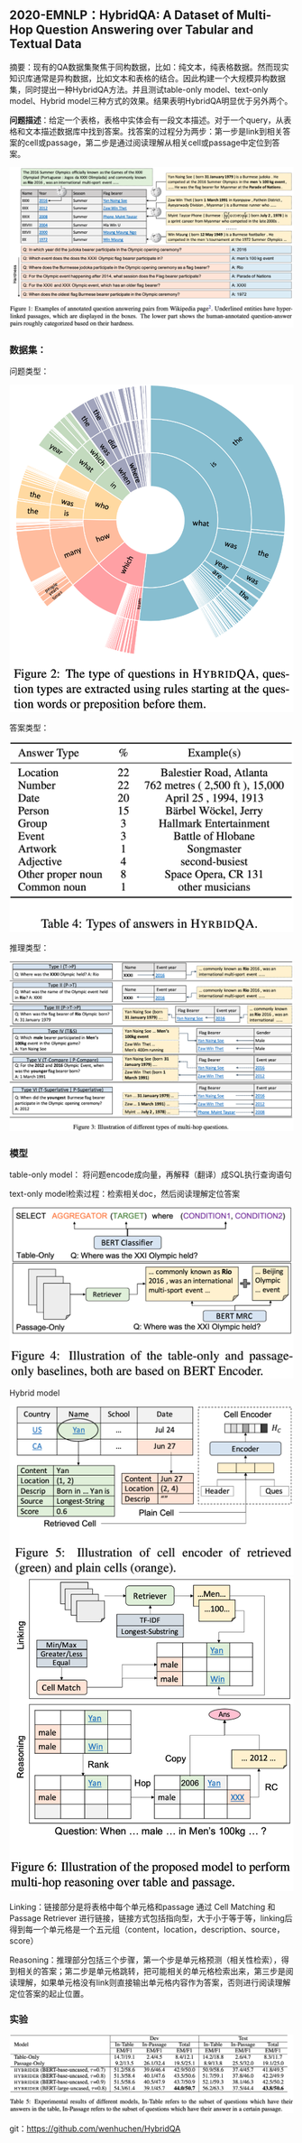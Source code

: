 ## 2020-EMNLP：HybridQA: A Dataset of Multi-Hop Question Answering over Tabular and Textual Data

摘要：现有的QA数据集聚焦于同构数据，比如：纯文本，纯表格数据。然而现实知识库通常是异构数据，比如文本和表格的结合。因此构建一个大规模异构数据集，同时提出一种HybridQA方法。并且测试table-only model、text-only model、Hybrid model三种方式的效果。结果表明HybridQA明显优于另外两个。



**问题描述**：给定一个表格，表格中实体会有一段文本描述。对于一个query，从表格和文本描述数据库中找到答案。找答案的过程分为两步：第一步是link到相关答案的cell或passage，第二步是通过阅读理解从相关cell或passage中定位到答案。

<img src="./pic/1723bc5e268668974a61ed9c3029ff04.png" style="zoom:60%;" align="mid"/>



### 数据集：

问题类型：

<img src="./pic/1634218196.png" style="zoom:60%;" align="mi d"/>



答案类型：

<img src="./pic/f09389d7d555b218a9e34ed4c3da13e0.png" style="zoom:60%;" align="mid"/>



推理类型：

<img src="./pic/93b4bb42e7fb65e501dce5a2abaacbc3.png" style="zoom:60%;" align="mid"/>



### 模型

table-only model： 将问题encode成向量，再解释（翻译）成SQL执行查询语句

text-only model检索过程：检索相关doc，然后阅读理解定位答案

<img src="./pic/daa91a3e6e43234e6389aba67b0af758.png" style="zoom:60%;" align="mid"/>



Hybrid model

<img src="./pic/13e4966cf3a4c62fa6b912cf3c079bf1.png" style="zoom:80%;" align="mid"/>

<img src="./pic/1634221440.png" style="zoom:80%;" align="mid"/>

Linking：链接部分是将表格中每个单元格和passage 通过  Cell Matching 和 Passage Retriever 进行链接，链接方式包括指向型，大于小于等于等，linking后得到每一个单元格是一个五元组（content，location，description、source，score）

Reasoning：推理部分包括三个步骤，第一个步是单元格预测（相关性检索），得到相关的答案；第二步是单元格跳转，把可能相关的单元格检索出来，第三步是阅读理解，如果单元格没有link则直接输出单元格内容作为答案，否则进行阅读理解定位答案的起止位置。



### 实验

<img src="./pic/33e80aab55a0341708f3f2437e7b8335.png" style="zoom:80%;" align="mid"/>



git：https://github.com/wenhuchen/HybridQA

